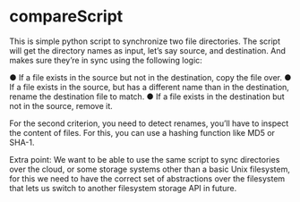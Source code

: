 # compareScript
This is simple python script to synchronize two file directories. The script will get the directory names as input, let’s say source, and destination. And makes sure they’re in sync using the following logic:

●  If a file exists in the source but not in the destination, copy the file over.
●  If a file exists in the source, but has a different name than in the destination, rename the destination file to match.
●  If a file exists in the destination but not in the source, remove it.          

For the second criterion, you need to detect renames, you’ll have to inspect the content of files. For this, you can use a hashing function like MD5 or SHA-1.

Extra point: We want to be able to use the same script to sync directories over the cloud, or some storage systems other than a basic Unix filesystem, for this we need to have the correct set of abstractions over the filesystem that lets us switch to another filesystem storage API in future.
